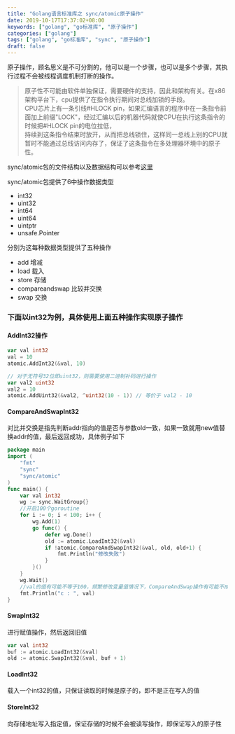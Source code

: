 ```yaml
---
title: "Golang语言标准库之 sync/atomic原子操作"
date: 2019-10-17T17:37:02+08:00
keywords: ["golang", "go标准库", "原子操作"]
categories: ["golang"]
tags: ["golang", "go标准库", "sync", "原子操作"]
draft: false
---
```


原子操作，顾名思义是不可分割的，他可以是一个步骤，也可以是多个步骤，其执行过程不会被线程调度机制打断的操作。

> 原子性不可能由软件单独保证，需要硬件的支持，因此和架构有关。在x86架构平台下，cpu提供了在指令执行期间对总线加锁的手段。\
CPU芯片上有一条引线#HLOCK pin，如果汇编语言的程序中在一条指令前面加上前缀"LOCK"，经过汇编以后的机器代码就使CPU在执行这条指令的时候把#HLOCK pin的电位拉低，\
持续到这条指令结束时放开，从而把总线锁住，这样同一总线上别的CPU就暂时不能通过总线访问内存了，保证了这条指令在多处理器环境中的原子性。

sync/atomic包的文件结构以及数据结构可以参考[这里](https://coggle.it/diagram/Xag3knoA8i_zpoat/t/-/b45bf815722b49b694e05c677e46afd16aad61d414815df8ec24b15bed61b62a)

sync/atomic包提供了6中操作数据类型

- int32
- uint32
- int64
- uint64
- uintptr
- unsafe.Pointer

分别为这每种数据类型提供了五种操作

- add 增减
- load 载入
- store 存储
- compareandswap 比较并交换
- swap 交换


### 下面以int32为例，具体使用上面五种操作实现原子操作
#### AddInt32操作
```go
var val int32
val = 10
atomic.AddInt32(&val, 10)

// 对于无符号32位即uint32，则需要使用二进制补码进行操作
var val2 uint32
val2 = 10
atomic.AddUint32(&val2, ^uint32(10 - 1)) // 等价于 val2 - 10

```
#### CompareAndSwapInt32
对比并交换是指先判断addr指向的值是否与参数old一致，如果一致就用new值替换addr的值，最后返回成功，具体例子如下
```go
package main
import (
	"fmt"
	"sync"
	"sync/atomic"
)
func main() {
	var val int32
	wg := sync.WaitGroup{}
	//开启100个goroutine
	for i := 0; i < 100; i++ {
		wg.Add(1)
		go func() {
			defer wg.Done()
			old := atomic.LoadInt32(&val)
			if !atomic.CompareAndSwapInt32(&val, old, old+1) {
				fmt.Println("修改失败")
			}
		}()
	}
	wg.Wait()
	//val的值有可能不等于100，频繁修改变量值情况下，CompareAndSwap操作有可能不成功。
	fmt.Println("c : ", val)
}
```
#### SwapInt32
进行赋值操作，然后返回旧值
```go
var val int32
buf := atomic.LoadInt32(&val)
old := atomic.SwapInt32(&val, buf + 1)

```

#### LoadInt32
载入一个int32的值，只保证读取的时候是原子的，即不是正在写入的值

#### StoreInt32
向存储地址写入指定值，保证存储的时候不会被读写操作，即保证写入的原子性

